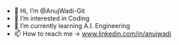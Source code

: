 - 👋 Hi, I’m @AnujWadi-Git
- 👀 I’m interested in Coding
- 🌱 I’m currently learning A.I. Engineering 
- 📫 How to reach me -> www.linkedin.com/in/anujwadi

<!---
AnujWadi-Git/AnujWadi-Git is a ✨ special ✨ repository because its `README.md` (this file) appears on your GitHub profile.
You can click the Preview link to take a look at your changes.
--->
